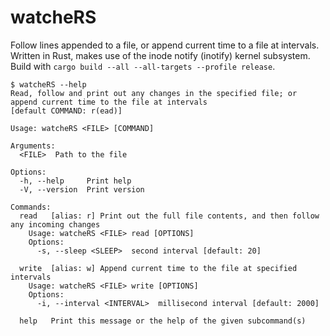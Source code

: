 # watcheRS
Follow lines appended to a file, or append current time to a file at intervals. Written in Rust, makes use of the inode notify (inotify) kernel subsystem.  
Build with `cargo build --all --all-targets --profile release`.
```
$ watcheRS --help
Read, follow and print out any changes in the specified file; or append current time to the file at intervals
[default COMMAND: r(ead)]

Usage: watcheRS <FILE> [COMMAND]

Arguments:
  <FILE>  Path to the file

Options:
  -h, --help     Print help
  -V, --version  Print version

Commands:
  read   [alias: r] Print out the full file contents, and then follow any incoming changes
    Usage: watcheRS <FILE> read [OPTIONS]
    Options:
      -s, --sleep <SLEEP>  second interval [default: 20]
      
  write  [alias: w] Append current time to the file at specified intervals
    Usage: watcheRS <FILE> write [OPTIONS]
    Options:
      -i, --interval <INTERVAL>  millisecond interval [default: 2000]
      
  help   Print this message or the help of the given subcommand(s)
```
